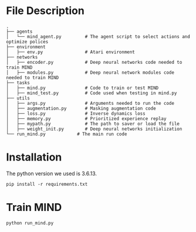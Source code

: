 # File Description
    .
    ├── agents
    │   └── mind_agent.py         # The agent script to select actions and optimize polices
    ├── environment                     
    │   ├── env.py                # Atari environment
    ├── networks                     
    │   ├── encoder.py            # Deep neural networks code needed to train MIND
    │   ├── modules.py            # Deep neural network modules code needed to train MIND
    ├── tasks                     
    │   ├── mind.py               # Code to train or test MIND
    │   ├── mind_test.py          # Code used when testing in mind.py
    ├── utils                    
    │   ├── args.py               # Arguments needed to run the code
    │   ├── augmentation.py       # Masking augmentation code
    │   ├── loss.py               # Inverse dynamics loss
    │   ├── memory.py             # Prioritized experience replay
    │   ├── mypath.py             # The path to saver or load the file
    │   ├── weight_init.py        # Deep neural networks initialization
    └── run_mind.py            # The main run code
    
# Installation
The python version we used is 3.6.13.
~~~
pip install -r requirements.txt
~~~

# Train MIND
~~~
python run_mind.py
~~~
